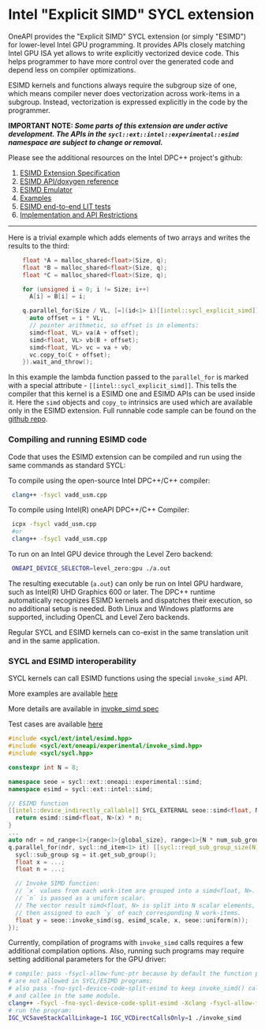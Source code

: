 # Intel "Explicit SIMD" SYCL extension

OneAPI provides the "Explicit SIMD" SYCL extension (or simply "ESIMD") for
lower-level Intel GPU programming. It provides APIs closely matching Intel GPU ISA
yet allows to write explicitly vectorized device code. This helps programmer to
have more control over the generated code and depend less on compiler
optimizations.

ESIMD kernels and functions always require the subgroup size of one, which means
compiler never does vectorization across work-items in a subgroup. Instead,
vectorization is expressed explicitly in the code by the programmer.

**IMPORTANT NOTE: _Some parts of this extension are under active development. The APIs in the
`sycl::ext::intel::experimental::esimd` namespace are subject to change or removal._**

Please see the additional resources on the Intel DPC++ project's github:

1) [ESIMD Extension Specification](./sycl_ext_intel_esimd.md)
1) [ESIMD API/doxygen reference](https://intel.github.io/llvm-docs/doxygen/group__sycl__esimd.html)
1) [ESIMD Emulator](./sycl_ext_intel_esimd_emulator.md)
1) [Examples](./examples/README.md)
1) [ESIMD end-to-end LIT tests](https://github.com/intel/llvm/blob/sycl/sycl/test-e2e/ESIMD/)
1) [Implementation and API Restrictions](./sycl_ext_intel_esimd.md#implementation-restrictions)

---

Here is a trivial example which adds elements of two arrays and writes the results to the
third:

```cpp
    float *A = malloc_shared<float>(Size, q);
    float *B = malloc_shared<float>(Size, q);
    float *C = malloc_shared<float>(Size, q);

    for (unsigned i = 0; i != Size; i++)
      A[i] = B[i] = i;

    q.parallel_for(Size / VL, [=](id<1> i)[[intel::sycl_explicit_simd]] {
      auto offset = i * VL;
      // pointer arithmetic, so offset is in elements:
      simd<float, VL> va(A + offset);
      simd<float, VL> vb(B + offset);
      simd<float, VL> vc = va + vb;
      vc.copy_to(C + offset);
    }).wait_and_throw();
```

In this example the lambda function passed to the `parallel_for` is marked with
a special attribute - `[[intel::sycl_explicit_simd]]`. This tells the compiler that
this kernel is a ESIMD one and ESIMD APIs can be used inside it. Here the `simd`
objects and `copy_to` intrinsics are used which are available only in the ESIMD extension.
Full runnable code sample can be found on the
[github repo](https://github.com/intel/llvm/blob/sycl/sycl/test-e2e/ESIMD/vadd_usm.cp).

### Compiling and running ESIMD code

Code that uses the ESIMD extension can be compiled and run using the same commands
as standard SYCL:

To compile using the open-source Intel DPC++/C++ compiler:
```bash
 clang++ -fsycl vadd_usm.cpp
```

To compile using Intel(R) oneAPI DPC++/C++ Compiler:
```bash
 icpx -fsycl vadd_usm.cpp
 #or
 clang++ -fsycl vadd_usm.cpp
```
To run on an Intel GPU device through the Level Zero backend:
```bash
 ONEAPI_DEVICE_SELECTOR=level_zero:gpu ./a.out
```

The resulting executable (`a.out`) can only be run on Intel GPU hardware, such as
Intel(R) UHD Graphics 600 or later. The DPC++ runtime automatically recognizes ESIMD
kernels and dispatches their execution, so no additional setup is needed. Both Linux
and Windows platforms are supported, including OpenCL and Level Zero backends.

Regular SYCL and ESIMD kernels can co-exist in the same translation unit and in
the same application.

### SYCL and ESIMD interoperability

SYCL kernels can call ESIMD functions using the special `invoke_simd` API.

More examples are available [here](./examples/)

More details are available in [invoke_simd spec](../../experimental/sycl_ext_oneapi_invoke_simd.asciidoc)

Test cases are available [here](../../../../test-e2e/InvokeSimd/)

```cpp
#include <sycl/ext/intel/esimd.hpp>
#include <sycl/ext/oneapi/experimental/invoke_simd.hpp>
#include <sycl/sycl.hpp>

constexpr int N = 8;

namespace seoe = sycl::ext::oneapi::experimental::simd;
namespace esimd = sycl::ext::intel::simd;

// ESIMD function
[[intel::device_indirectly_callable]] SYCL_EXTERNAL seoe::simd<float, N> __regcall esimd_scale(seoe::simd<float, N> x, float n) SYCL_ESIMD_FUNCTION {
  return esimd::simd<float, N>(x) * n;
}
...
auto ndr = nd_range<1>{range<1>{global_size}, range<1>{N * num_sub_groups}};
q.parallel_for(ndr, sycl::nd_item<1> it) [[sycl::reqd_sub_group_size(N)]] {
  sycl::sub_group sg = it.get_sub_group();
  float x = ...;
  float n = ...;

  // Invoke SIMD function:
  // `x` values from each work-item are grouped into a simd<float, N>.
  // `n` is passed as a uniform scalar.
  // The vector result simd<float, N> is split into N scalar elements,
  // then assigned to each `y` of each corresponding N work-items.
  float y = seoe::invoke_simd(sg, esimd_scale, x, seoe::uniform(n));
});
```

Currently, compilation of programs with `invoke_simd` calls requires a few additional compilation options. Also, running such programs may require setting additional parameters for the GPU driver:
```bash
# compile: pass -fsycl-allow-func-ptr because by default the function pointers
# are not allowed in SYCL/ESIMD programs;
# also pass -fno-sycl-device-code-split-esimd to keep invoke_simd() caller
# and callee in the same module.
clang++ -fsycl -fno-sycl-device-code-split-esimd -Xclang -fsycl-allow-func-ptr -o invoke_simd
# run the program:
IGC_VCSaveStackCallLinkage=1 IGC_VCDirectCallsOnly=1 ./invoke_simd
```
